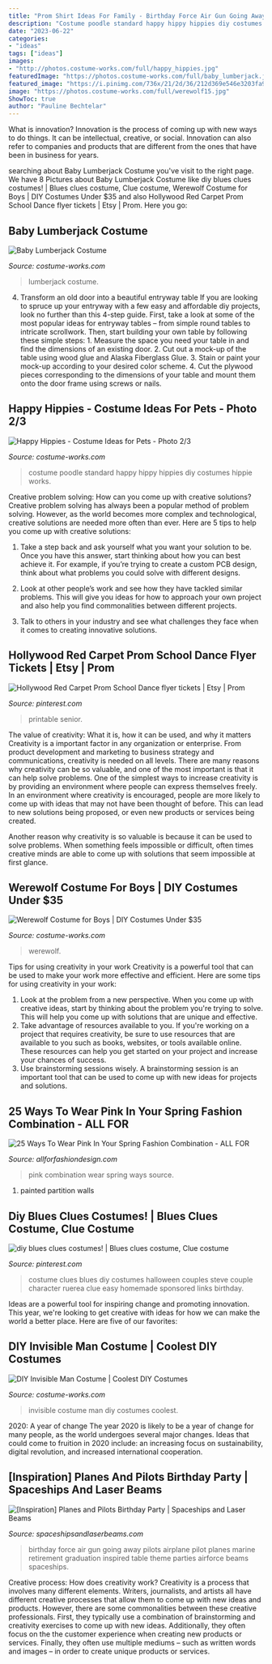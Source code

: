```yaml
---
title: "Prom Shirt Ideas For Family - Birthday Force Air Gun Going Away Pilots Airplane Pilot Planes Marine Retirement Graduation Inspired Table Theme Parties Airforce Beams Spaceships"
description: "Costume poodle standard happy hippy hippies diy costumes hippie works"
date: "2023-06-22"
categories:
- "ideas"
tags: ["ideas"]
images:
- "http://photos.costume-works.com/full/happy_hippies.jpg"
featuredImage: "https://photos.costume-works.com/full/baby_lumberjack.jpg"
featured_image: "https://i.pinimg.com/736x/21/2d/36/212d369e546e3203fa9cd2bf6635ae67.jpg"
image: "https://photos.costume-works.com/full/werewolf15.jpg"
ShowToc: true
author: "Pauline Bechtelar"
---
```



What is innovation?
Innovation is the process of coming up with new ways to do things. It can be intellectual, creative, or social. Innovation can also refer to companies and products that are different from the ones that have been in business for years.

	

		
searching about Baby Lumberjack Costume you've visit to the right page. We have 8 Pictures about Baby Lumberjack Costume like diy blues clues costumes! | Blues clues costume, Clue costume, Werewolf Costume for Boys | DIY Costumes Under $35 and also Hollywood Red Carpet Prom School Dance flyer tickets | Etsy | Prom. Here you go:
		
    
## Baby Lumberjack Costume

<img loading=lazy src="https://photos.costume-works.com/full/baby_lumberjack.jpg" onerror="this.onerror=null;this.src='https://tse1.mm.bing.net/th?id=OIP.uNhFHW7v5RvStpEAfnaL8AHaOI&amp;pid=15.1';" alt="Baby Lumberjack Costume">

_Source: costume-works.com_

>lumberjack costume. 

	

4. Transform an old door into a beautiful entryway table
If you are looking to spruce up your entryway with a few easy and affordable diy projects, look no further than this 4-step guide. First, take a look at some of the most popular ideas for entryway tables – from simple round tables to intricate scrollwork. Then, start building your own table by following these simple steps: 1. Measure the space you need your table in and find the dimensions of an existing door. 2. Cut out a mock-up of the table using wood glue and Alaska Fiberglass Glue. 3. Stain or paint your mock-up according to your desired color scheme. 4. Cut the plywood pieces corresponding to the dimensions of your table and mount them onto the door frame using screws or nails.

    
## Happy Hippies - Costume Ideas For Pets - Photo 2/3

<img loading=lazy src="http://photos.costume-works.com/full/happy_hippies.jpg" onerror="this.onerror=null;this.src='https://tse2.mm.bing.net/th?id=OIP.zvTnZyIrcw_98OV1h8mxwwHaJ3&amp;pid=15.1';" alt="Happy Hippies - Costume Ideas for Pets - Photo 2/3">

_Source: costume-works.com_

>costume poodle standard happy hippy hippies diy costumes hippie works. 

	

Creative problem solving: How can you come up with creative solutions?
Creative problem solving has always been a popular method of problem solving. However, as the world becomes more complex and technological, creative solutions are needed more often than ever. Here are 5 tips to help you come up with creative solutions:
1. Take a step back and ask yourself what you want your solution to be. Once you have this answer, start thinking about how you can best achieve it. For example, if you’re trying to create a custom PCB design, think about what problems you could solve with different designs.

2. Look at other people’s work and see how they have tackled similar problems. This will give you ideas for how to approach your own project and also help you find commonalities between different projects.

3. Talk to others in your industry and see what challenges they face when it comes to creating innovative solutions.

    
## Hollywood Red Carpet Prom School Dance Flyer Tickets | Etsy | Prom

<img loading=lazy src="https://i.pinimg.com/736x/21/2d/36/212d369e546e3203fa9cd2bf6635ae67.jpg" onerror="this.onerror=null;this.src='https://tse4.mm.bing.net/th?id=OIP.g303sWoVcGavBSd5LImeiAHaSh&amp;pid=15.1';" alt="Hollywood Red Carpet Prom School Dance flyer tickets | Etsy | Prom">

_Source: pinterest.com_

>printable senior. 

	

The value of creativity: What it is, how it can be used, and why it matters
Creativity is a important factor in any organization or enterprise. From product development and marketing to business strategy and communications, creativity is needed on all levels. There are many reasons why creativity can be so valuable, and one of the most important is that it can help solve problems.
One of the simplest ways to increase creativity is by providing an environment where people can express themselves freely. In an environment where creativity is encouraged, people are more likely to come up with ideas that may not have been thought of before. This can lead to new solutions being proposed, or even new products or services being created.

Another reason why creativity is so valuable is because it can be used to solve problems. When something feels impossible or difficult, often times creative minds are able to come up with solutions that seem impossible at first glance.

    
## Werewolf Costume For Boys | DIY Costumes Under $35

<img loading=lazy src="https://photos.costume-works.com/full/werewolf15.jpg" onerror="this.onerror=null;this.src='https://tse4.mm.bing.net/th?id=OIP.WiGsQCfPz68q9bOHeXACrwAAAA&amp;pid=15.1';" alt="Werewolf Costume for Boys | DIY Costumes Under $35">

_Source: costume-works.com_

>werewolf. 

	

Tips for using creativity in your work
Creativity is a powerful tool that can be used to make your work more effective and efficient. Here are some tips for using creativity in your work:
1. Look at the problem from a new perspective. When you come up with creative ideas, start by thinking about the problem you're trying to solve. This will help you come up with solutions that are unique and effective.
2. Take advantage of resources available to you. If you're working on a project that requires creativity, be sure to use resources that are available to you such as books, websites, or tools available online. These resources can help you get started on your project and increase your chances of success.
3. Use brainstorming sessions wisely. A brainstorming session is an important tool that can be used to come up with new ideas for projects and solutions.

    
## 25 Ways To Wear Pink In Your Spring Fashion Combination - ALL FOR

<img loading=lazy src="https://allforfashiondesign.com/wp-content/uploads/2014/03/p-4-600x900.jpg" onerror="this.onerror=null;this.src='https://tse4.mm.bing.net/th?id=OIP.dGsJMBeSvAvs1cjR_yB2qwHaLH&amp;pid=15.1';" alt="25 Ways To Wear Pink In Your Spring Fashion Combination - ALL FOR">

_Source: allforfashiondesign.com_

>pink combination wear spring ways source. 

	

1. painted partition walls

    
## Diy Blues Clues Costumes! | Blues Clues Costume, Clue Costume

<img loading=lazy src="https://i.pinimg.com/736x/da/ba/07/daba074f68ecb862028ae1f96709cc97--clue-costume-costume-ideas.jpg" onerror="this.onerror=null;this.src='https://tse3.mm.bing.net/th?id=OIP.M80LB7zccXaorwSgcwHBEQHaNL&amp;pid=15.1';" alt="diy blues clues costumes! | Blues clues costume, Clue costume">

_Source: pinterest.com_

>costume clues blues diy costumes halloween couples steve couple character ruerea clue easy homemade sponsored links birthday. 

	

Ideas are a powerful tool for inspiring change and promoting innovation. This year, we're looking to get creative with ideas for how we can make the world a better place. Here are five of our favorites: 

    
## DIY Invisible Man Costume | Coolest DIY Costumes

<img loading=lazy src="https://photos.costume-works.com/full/invisible_man13.jpg" onerror="this.onerror=null;this.src='https://tse4.mm.bing.net/th?id=OIP.s7uRWbkKO7VW9aPzNP4oDAHaMT&amp;pid=15.1';" alt="DIY Invisible Man Costume | Coolest DIY Costumes">

_Source: costume-works.com_

>invisible costume man diy costumes coolest. 

	

2020: A year of change
The year 2020 is likely to be a year of change for many people, as the world undergoes several major changes. Ideas that could come to fruition in 2020 include: an increasing focus on sustainability, digital revolution, and increased international cooperation.

    
## [Inspiration] Planes And Pilots Birthday Party | Spaceships And Laser Beams

<img loading=lazy src="https://spaceshipsandlaserbeams.com/wp-content/uploads/2015/09/plane_pilot_air_force_birthday_party_dessert_table.jpg" onerror="this.onerror=null;this.src='https://tse2.mm.bing.net/th?id=OIP.stHuUics8BHyKY2OaHzmdAAAAA&amp;pid=15.1';" alt="[Inspiration] Planes and Pilots Birthday Party | Spaceships and Laser Beams">

_Source: spaceshipsandlaserbeams.com_

>birthday force air gun going away pilots airplane pilot planes marine retirement graduation inspired table theme parties airforce beams spaceships. 

	

Creative process: How does creativity work?
Creativity is a process that involves many different elements. Writers, journalists, and artists all have different creative processes that allow them to come up with new ideas and products. However, there are some commonalities between these creative professionals. First, they typically use a combination of brainstorming and creativity exercises to come up with new ideas. Additionally, they often focus on the the customer experience when creating new products or services. Finally, they often use multiple mediums – such as written words and images – in order to create unique products or services.

